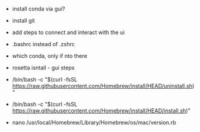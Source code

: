 - install conda via gui?
- install git
- add steps to connect and interact with the ui
- .bashrc instead of .zshrc
- which conda, only if nto there
- rosetta isntall - gui steps


- /bin/bash -c "$(curl -fsSL https://raw.githubusercontent.com/Homebrew/install/HEAD/uninstall.sh)"
- /bin/bash -c "$(curl -fsSL https://raw.githubusercontent.com/Homebrew/install/HEAD/install.sh)"
- nano /usr/local/Homebrew/Library/Homebrew/os/mac/version.rb
